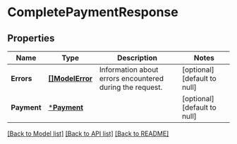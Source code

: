# CompletePaymentResponse

## Properties

 Name        | Type                         | Description                                              | Notes                        
-------------|------------------------------|----------------------------------------------------------|------------------------------
 **Errors**  | [**[]ModelError**](Error.md) | Information about errors encountered during the request. | [optional] [default to null] 
 **Payment** | [***Payment**](Payment.md)   |                                                          | [optional] [default to null] 

[[Back to Model list]](../README.md#documentation-for-models) [[Back to API list]](../README.md#documentation-for-api-endpoints) [[Back to README]](../README.md)

